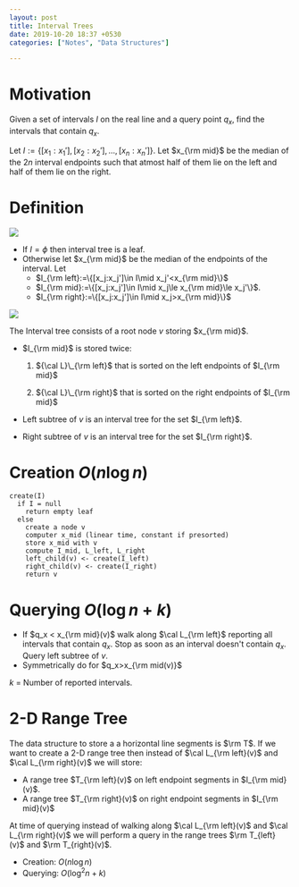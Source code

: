 ```yaml
---
layout: post
title: Interval Trees
date: 2019-10-20 18:37 +0530
categories: ["Notes", "Data Structures"]

---
```


# Motivation

Given a set of intervals $I$ on the real line and a query point $q_x$, find the intervals that contain $q_x$.

Let $I:=\{[x_1:x_1'],[x_2:x_2'],\ldots,[x_n:x_n']\}$. Let $x_{\rm mid}$ be the median of the $2n$ interval endpoints such that atmost half of them lie on the left and half of them lie on the right.

# Definition

![]({{site.url}}/images/intervaltree1.png)

- If $I=\phi$ then interval tree is a leaf.
- Otherwise let $x_{\rm mid}$ be the median of the endpoints of the interval. Let
  - $I_{\rm left}:=\{[x_j:x_j']\in I\mid x_j'<x_{\rm mid}\}$
  - $I_{\rm mid}:=\{[x_j:x_j']\in I\mid x_j\le x_{\rm mid}\le x_j'\}$. 
  - $I_{\rm right}:=\{[x_j:x_j']\in I\mid x_j>x_{\rm mid}\}$ 

![]({{site.url}}/images/intervaltree2.png)

The Interval tree consists of a root node $v$ storing $x_{\rm mid}$.
- $I_{\rm mid}$ is stored twice:
    
    1. ${\cal L}\_{\rm left}$ that is sorted on the left endpoints of $I_{\rm mid}$
    
    2. ${\cal L}\_{\rm right}$ that is sorted on the right endpoints of  $I_{\rm mid}$ 
    
- Left subtree of $v$ is an interval tree for the set $I_{\rm left}$.

- Right subtree of $v$ is an interval tree for the set $I_{\rm right}$.

# Creation $O(n\log n)$

```pseudocode
create(I)
  if I = null
    return empty leaf
  else
    create a node v
    computer x_mid (linear time, constant if presorted)
    store x_mid with v
    compute I_mid, L_left, L_right
    left_child(v) <- create(I_left)
    right_child(v) <- create(I_right)
    return v
```

# Querying $O(\log n+k)$

- If $q_x < x_{\rm mid}(v)$ walk along $\cal L_{\rm left}$ reporting all intervals that contain $q_x$. Stop as soon as an interval doesn't contain $q_x$. Query left subtree of $v$.
- Symmetrically do for $q_x>x_{\rm mid(v)}$

$k$ = Number of reported intervals.

# 2-D Range Tree

The data structure to store a a horizontal line segments is $\rm T$. If we want to create a 2-D range tree then instead of $\cal L_{\rm left}(v)$ and $\cal L_{\rm right}(v)$ we will store:

  - A range tree $T_{\rm left}(v)$ on left endpoint segments in $I_{\rm mid}(v)$.
  - A range tree $T_{\rm right}(v)$ on right endpoint segments in $I_{\rm mid}(v)$

At time of querying instead of walking along $\cal L_{\rm left}(v)$ and $\cal L_{\rm right}(v)$ we will perform a query in the range trees $\rm T_{left}(v)$ and $\rm T_{right}(v)$.

- Creation: $O(n\log n)$
- Querying: $O(\log^2n+k)$

